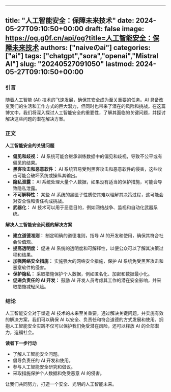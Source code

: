 
---
title: "人工智能安全：保障未来技术"
date: 2024-05-27T09:10:50+00:00
draft: false
image: https://og.g0f.cn/api/og?title=人工智能安全：保障未来技术
authors: ["naiveのai"]
categories: ["ai"]
tags: ["chatgpt","sora","openai","Mistral AI"]
slug: "20240527091050"
lastmod: 2024-05-27T09:10:50+00:00
---
### 引言

随着人工智能 (AI) 技术的飞速发展，确保其安全成为至关重要的任务。AI 具备改变我们的生活和工作方式的巨大潜力，但同时也带来了潜在的风险和挑战。在这篇博文中，我们将深入探讨人工智能安全的重要性，了解其面临的关键问题，并探讨解决这些问题的潜在解决方案。

### 正文

**人工智能安全的关键问题**

* **偏见和歧视：** AI 系统可能会继承训练数据中的偏见和歧视，导致不公平或有偏见的结果。
* **黑客攻击和恶意软件：** AI 系统容易受到黑客攻击和恶意软件的侵害，这些攻击可能会破坏系统或操纵其输出。
* **隐私泄露：** AI 系统处理大量个人数据，如果没有适当的保护措施，可能会导致隐私泄露。
* **不可解释性：** 某些 AI 系统的黑匣子性质使其难以理解其决策过程，这可能会对安全性和责任构成挑战。
* **武器化：** AI 技术可以用于恶意目的，例如网络战争、监视和自动化武器系统。

**解决人工智能安全问题的解决方案**

* **建立道德准则：** 制定明确的道德准则，指导 AI 的开发和使用，确保其符合社会价值观。
* **提高透明度：** 促进 AI 系统的透明度和可解释性，以便公众可以了解其决策过程和结果。
* **加强网络安全措施：** 实施强大的网络安全措施，保护 AI 系统免受黑客攻击和恶意软件的侵害。
* **保护隐私：** 采取措施保护个人数据，例如匿名化、加密和数据最小化。
* **促进负责任的 AI 开发：** 鼓励 AI 开发人员考虑其工作的潜在安全影响，并采取措施减轻风险。

### 结论

人工智能安全对于塑造 AI 技术的未来至关重要。通过解决关键问题，并实施有效的解决方案，我们可以确保 AI 以安全、负责任和符合道德的方式发展和使用。拥抱人工智能安全实践不仅可以保护我们免受潜在风险，还可以释放 AI 的全部潜力，造福社会。

**读者下一步行动**

* 了解人工智能安全问题。
* 倡导负责任的 AI 开发和使用。
* 参与人工智能安全研究和倡议。
* 采取措施保护个人数据和免受恶意 AI 的侵害。

让我们共同努力，打造一个安全、光明的人工智能未来。